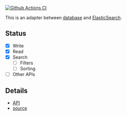 [![Github Actions CI](https://github.com/dint-dev/database/workflows/Dart%20CI/badge.svg)](https://github.com/dint-dev/database/actions?query=workflow%3A%22Dart+CI%22)

This is an adapter between [database](https://pub.dev/packages/database) and [ElasticSearch](https://www.elastic.co).

## Status
  * [X] Write
  * [X] Read
  * [X] Search
    * [ ] Filters
    * [ ] Sorting
  * [ ] Other APIs

## Details
  * [API](https://pub.dev/documentation/database_adapter_elastic_search/latest/database_adapter_elastic_search/ElasticSearch-class.html)
  * [source](https://github.com/dint-dev/database/tree/master/adapters/elastic_search/lib/database_adapter_elastic_search.dart)